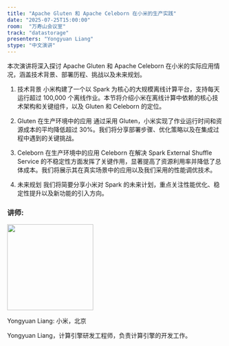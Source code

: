 ```yaml
---
title: "Apache Gluten 和 Apache Celeborn 在小米的生产实践"
date: "2025-07-25T15:00:00"
room:  "万寿山会议室"
track: "datastorage"
presenters: "Yongyuan Liang"
stype: "中文演讲"
---
```


本次演讲将深入探讨 Apache Gluten 和 Apache Celeborn 在小米的实际应用情况，涵盖技术背景、部署历程、挑战以及未来规划。

1. 技术背景
小米构建了一个以 Spark 为核心的大规模离线计算平台，支持每天运行超过 100,000 个离线作业。本节将介绍小米在离线计算中依赖的核心技术架构和关键组件，以及 Gluten 和 Celeborn 的定位。

2. Gluten 在生产环境中的应用
通过采用 Gluten，小米实现了作业运行时间和资源成本的平均降低超过 30%。我们将分享部署步骤、优化策略以及在集成过程中遇到的关键挑战。

3. Celeborn 在生产环境中的应用
Celeborn 在解决 Spark External Shuffle Service 的不稳定性方面发挥了关键作用，显著提高了资源利用率并降低了总体成本。我们将展示其在真实场景中的应用以及我们采用的性能调优技术。

4. 未来规划
我们将简要分享小米对 Spark 的未来计划，重点关注性能优化、稳定性提升以及新功能的引入方向。

### 讲师:

<img src="https://sessionize.com/image/791b-400o400o1-MfKwkHsY6VSRSHfZmGQa7o.jpg" width="200" /><br/>

Yongyuan Liang: 小米，北京

Yongyuan Liang，计算引擎研发工程师，负责计算引擎的开发工作。